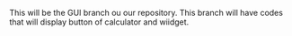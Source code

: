 This will be the GUI branch ou our repository. This branch will have codes that will display button of calculator and wiidget.

